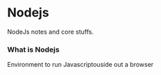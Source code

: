# Nodejs

NodeJs notes and core stuffs.

 ### What is Nodejs
 Environment to run Javascriptouside out a browser

